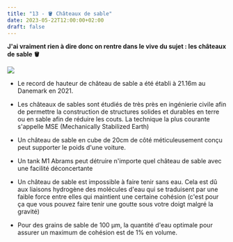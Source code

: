 ```yaml
---
title: "13 - 🪣 Châteaux de sable"
date: 2023-05-22T12:00:00+02:00
draft: false
---
```


**J'ai vraiment rien à dire donc on rentre dans le vive du sujet : les châteaux de sable 🪣**

![](https://vifamagazine.ca/app/uploads/legacy/documents/images/chateau-2.jpg)

- Le record de hauteur de château de sable a été établi à 21.16m au Danemark en 2021.

- Les châteaux de sables sont étudiés de très près en ingénierie civile afin de permettre la construction de structures solides et durables en terre ou en sable afin de réduire les couts. La technique la plus courante s'appelle MSE (Mechanically Stabilized Earth)

- Un château de sable en cube de 20cm de côté méticuleusement conçu peut supporter le poids d'une voiture.

- Un tank M1 Abrams peut détruire n'importe quel château de sable avec une facilité déconcertante

- Un château de sable est impossible à faire tenir sans eau. Cela est dû aux liaisons hydrogène des molécules d'eau qui se traduisent par une faible force entre elles qui maintient une certaine cohésion (c'est pour ça que vous pouvez faire tenir une goutte sous votre doigt malgré la gravité)

- Pour des grains de sable de 100 µm, la quantité d'eau optimale pour assurer un maximum de cohésion est de 1% en volume.
